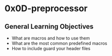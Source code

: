 # 0x0D-preprocessor
## General Learning Objectives
* What are macros and how to use them
* What are the most common predefined macros
* How to include guard your header files
